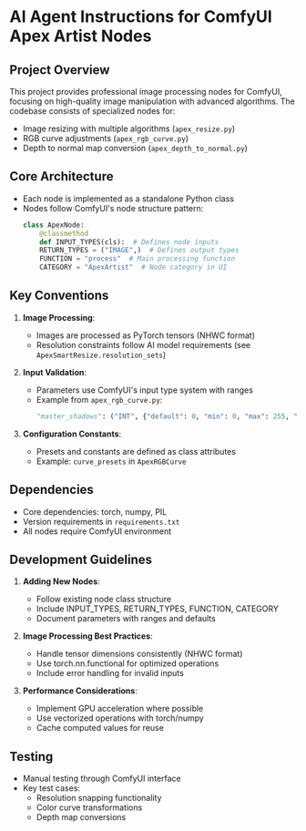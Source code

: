 # AI Agent Instructions for ComfyUI Apex Artist Nodes

## Project Overview
This project provides professional image processing nodes for ComfyUI, focusing on high-quality image manipulation with advanced algorithms. The codebase consists of specialized nodes for:
- Image resizing with multiple algorithms (`apex_resize.py`)
- RGB curve adjustments (`apex_rgb_curve.py`)
- Depth to normal map conversion (`apex_depth_to_normal.py`)

## Core Architecture
- Each node is implemented as a standalone Python class
- Nodes follow ComfyUI's node structure pattern:
  ```python
  class ApexNode:
      @classmethod
      def INPUT_TYPES(cls):  # Defines node inputs
      RETURN_TYPES = ("IMAGE",)  # Defines output types
      FUNCTION = "process"  # Main processing function
      CATEGORY = "ApexArtist"  # Node category in UI
  ```

## Key Conventions
1. **Image Processing**:
   - Images are processed as PyTorch tensors (NHWC format)
   - Resolution constraints follow AI model requirements (see `ApexSmartResize.resolution_sets`)

2. **Input Validation**:
   - Parameters use ComfyUI's input type system with ranges
   - Example from `apex_rgb_curve.py`:
     ```python
     "master_shadows": ("INT", {"default": 0, "min": 0, "max": 255, "step": 1})
     ```

3. **Configuration Constants**:
   - Presets and constants are defined as class attributes
   - Example: `curve_presets` in `ApexRGBCurve`

## Dependencies
- Core dependencies: torch, numpy, PIL
- Version requirements in `requirements.txt`
- All nodes require ComfyUI environment

## Development Guidelines
1. **Adding New Nodes**:
   - Follow existing node class structure
   - Include INPUT_TYPES, RETURN_TYPES, FUNCTION, CATEGORY
   - Document parameters with ranges and defaults

2. **Image Processing Best Practices**:
   - Handle tensor dimensions consistently (NHWC format)
   - Use torch.nn.functional for optimized operations
   - Include error handling for invalid inputs

3. **Performance Considerations**:
   - Implement GPU acceleration where possible
   - Use vectorized operations with torch/numpy
   - Cache computed values for reuse

## Testing
- Manual testing through ComfyUI interface
- Key test cases:
  - Resolution snapping functionality
  - Color curve transformations
  - Depth map conversions